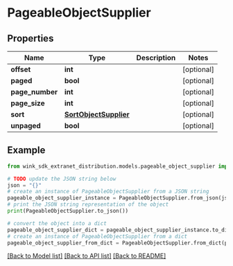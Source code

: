 # PageableObjectSupplier


## Properties

Name | Type | Description | Notes
------------ | ------------- | ------------- | -------------
**offset** | **int** |  | [optional] 
**paged** | **bool** |  | [optional] 
**page_number** | **int** |  | [optional] 
**page_size** | **int** |  | [optional] 
**sort** | [**SortObjectSupplier**](SortObjectSupplier.md) |  | [optional] 
**unpaged** | **bool** |  | [optional] 

## Example

```python
from wink_sdk_extranet_distribution.models.pageable_object_supplier import PageableObjectSupplier

# TODO update the JSON string below
json = "{}"
# create an instance of PageableObjectSupplier from a JSON string
pageable_object_supplier_instance = PageableObjectSupplier.from_json(json)
# print the JSON string representation of the object
print(PageableObjectSupplier.to_json())

# convert the object into a dict
pageable_object_supplier_dict = pageable_object_supplier_instance.to_dict()
# create an instance of PageableObjectSupplier from a dict
pageable_object_supplier_from_dict = PageableObjectSupplier.from_dict(pageable_object_supplier_dict)
```
[[Back to Model list]](../README.md#documentation-for-models) [[Back to API list]](../README.md#documentation-for-api-endpoints) [[Back to README]](../README.md)


